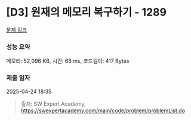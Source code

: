 # [D3] 원재의 메모리 복구하기 - 1289 

[문제 링크](https://swexpertacademy.com/main/code/problem/problemDetail.do?contestProbId=AV19AcoKI9sCFAZN) 

### 성능 요약

메모리: 52,096 KB, 시간: 66 ms, 코드길이: 417 Bytes

### 제출 일자

2025-04-24 18:35



> 출처: SW Expert Academy, https://swexpertacademy.com/main/code/problem/problemList.do